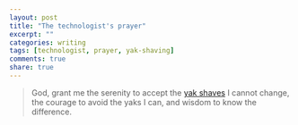 ```yaml
---
layout: post
title: "The technologist's prayer"
excerpt: ""
categories: writing
tags: [technologist, prayer, yak-shaving]
comments: true
share: true
---
```


> God, grant me the serenity to accept the [yak shaves](http://projects.csail.mit.edu/gsb/old-archive/gsb-archive/gsb2000-02-11.html) I cannot change, the courage to avoid the yaks I can, and wisdom to know the difference.
